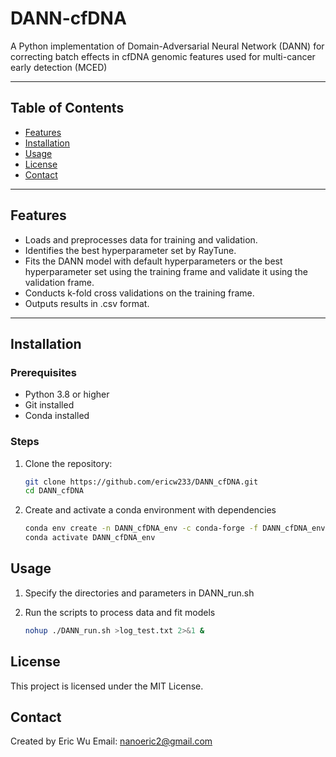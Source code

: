 
# **DANN-cfDNA**  
A Python implementation of Domain-Adversarial Neural Network (DANN) for correcting batch effects in cfDNA genomic features used for multi-cancer early detection (MCED)

---

## **Table of Contents**
- [Features](#features)
- [Installation](#installation)
- [Usage](#usage)
- [License](#license)
- [Contact](#contact)

---

## **Features**
- Loads and preprocesses data for training and validation.
- Identifies the best hyperparameter set by RayTune.
- Fits the DANN model with default hyperparameters or the best hyperparameter set using the training frame and validate it using the validation frame.
- Conducts k-fold cross validations on the training frame.
- Outputs results in .csv format.

---

## **Installation**
### Prerequisites
- Python 3.8 or higher
- Git installed
- Conda installed

### Steps
1. Clone the repository:
   ```bash
   git clone https://github.com/ericw233/DANN_cfDNA.git
   cd DANN_cfDNA

2. Create and activate a conda environment with dependencies
    ```bash
    conda env create -n DANN_cfDNA_env -c conda-forge -f DANN_cfDNA_env.yml
    conda activate DANN_cfDNA_env

## **Usage**
1. Specify the directories and parameters in DANN_run.sh

2. Run the scripts to process data and fit models
    ```bash
    nohup ./DANN_run.sh >log_test.txt 2>&1 &

## **License**
This project is licensed under the MIT License.

## **Contact**
Created by Eric Wu
Email: nanoeric2@gmail.com

